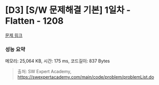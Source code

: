 # [D3] [S/W 문제해결 기본] 1일차 - Flatten - 1208 

[문제 링크](https://swexpertacademy.com/main/code/problem/problemDetail.do?contestProbId=AV139KOaABgCFAYh) 

### 성능 요약

메모리: 25,064 KB, 시간: 175 ms, 코드길이: 837 Bytes



> 출처: SW Expert Academy, https://swexpertacademy.com/main/code/problem/problemList.do